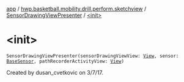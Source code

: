 [app](../../index.md) / [hwp.basketball.mobility.drill.perform.sketchview](../index.md) / [SensorDrawingViewPresenter](index.md) / [&lt;init&gt;](.)

# &lt;init&gt;

`SensorDrawingViewPresenter(sensorDrawingViewView: `[`View`](../-sensor-drawing-view-view-contract/-view/index.md)`, sensor: `[`BaseSensor`](../../hwp.basketball.mobility.device.sensor/-base-sensor/index.md)`, pathRecorderActivityView: `[`View`](../../hwp.basketball.mobility.drill.perform/-path-recorder-activity-contract/-view/index.md)`)`

Created by dusan_cvetkovic on 3/7/17.

